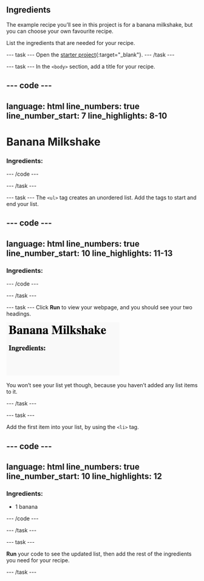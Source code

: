 ## Ingredients

The example recipe you’ll see in this project is for a banana milkshake, but you can choose your own favourite recipe.

List the ingredients that are needed for your recipe.

--- task ---
Open the [starter project](https://staging-editor.raspberrypi.org/en/projects/recipe-starter){:target="_blank"}.
--- /task ---

--- task ---
In the `<body>` section, add a title for your recipe.

--- code ---
---
language: html
line_numbers: true
line_number_start: 7
line_highlights: 8-10
---
<body>
<h1>Banana Milkshake</h1>

<h3>Ingredients:</h3>

</body>
--- /code ---

--- /task ---

--- task ---
The `<ul>` tag creates an unordered list. Add the tags to start and end your list. 

--- code ---
---
language: html
line_numbers: true
line_number_start: 10
line_highlights: 11-13
---
<h3>Ingredients:</h3>
<ul>

</ul>

</body>
--- /code ---

--- /task ---

--- task ---
Click **Run** to view your webpage, and you should see your two headings.

![A web page with the title Banana milkshake and subtitle ingredients](images/recipe-headings.png)

You won’t see your list yet though, because you haven’t added any list items to it.

--- /task ---

--- task ---

Add the first item into your list, by using the `<li>` tag.

--- code ---
---
language: html
line_numbers: true
line_number_start: 10
line_highlights: 12
---
<h3>Ingredients:</h3>
<ul>
<li>1 banana</li>
</ul>

</body>
--- /code ---

--- /task ---

--- task ---

**Run** your code to see the updated list, then add the rest of the ingredients you need for your recipe.

--- /task ---